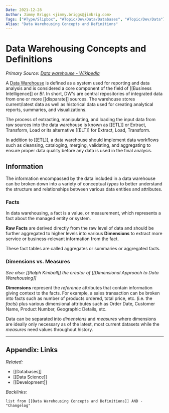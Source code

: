 ```yaml
---
Date: 2021-12-28
Author: Jimmy Briggs <jimmy.briggs@jimbrig.com>
Tags: ["#Type/Slipbox", "#Topic/Dev/Data/Databases", "#Topic/Dev/Data"]
Alias: "Data Warehousing Concepts and Definitions"
---
```


# Data Warehousing Concepts and Definitions

*Primary Source: [Data warehouse - Wikipedia](https://en.wikipedia.org/wiki/Data_warehouse)*

A [Data Warehouse]() is defined as a system used for reporting and data analysis and is considered a core component of the field of [[Business Intelligence]] or *BI*.  In short, DW's are central repositories of integrated data from one or more [[disparate]] sources. The warehouse stores current/latest data as well as historical data used for creating analytical reports, summaries, and visualizations.

The process of extracting, manipulating, and loading the input data from raw sources into the data warehouse is known as [[ETL]] or Extract, Transform, Load or its alternative [[ELT]] for Extract, Load, Transform.

In addition to [[ETL]], a data warehouse should implement data workflows such as cleansing, cataloging, merging, validating, and aggregating to ensure proper data quality before any data is used in the final analysis.

## Information

The information encompassed by the data included in a data warehouse can be broken down into a variety of conceptual *types* to better understand the structure and relationships between various data entities and attributes.

### Facts

In data warehousing, a fact is a value, or measurement, which represents a fact about the managed entity or system.

**Raw Facts** are derived directly from the raw level of data and should be further aggregated to higher levels into various **Dimensions** to extract more service or business-relevant information from the fact.

These fact tables are called aggregates or summaries or aggregated facts.

### Dimensions vs. Measures

*See also: [[Ralph Kimball]] the creator of [[Dimensional Approach to Data Warehousing]]*

**Dimensions** represent the *reference* attributes that contain information giving context to the facts. For example, a sales transaction can be broken into facts such as number of products ordered, total price, etc. (i.e. the *facts*) plus various dimensional attributes such as Order Date, Customer Name, Product Number, Geographic Details, etc.

Data can be separated into *dimensions* and *measures* where dimensions are ideally only necessary as of the latest, most current datasets while the *measures* need values throughout history.  

***

## Appendix: Links

*Related:*

- [[Databases]]
- [[Data Science]]
- [[Development]]

*Backlinks:*

```dataview
list from [[Data Warehousing Concepts and Definitions]] AND -"Changelog"
```